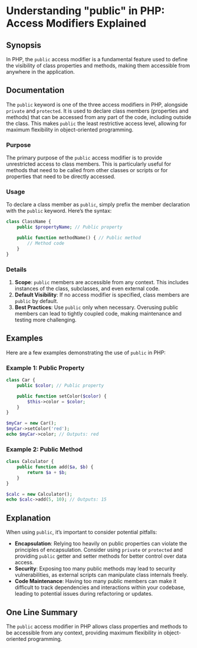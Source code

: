 <!--
Meta Description: # Understanding "public" in PHP: Access Modifiers Explained ## Synopsis In PHP, the `public` access modifier is a fundamental feature used to define t...
Meta Keywords: public, class, access, php, methods
-->

# Understanding "public" in PHP: Access Modifiers Explained

## Synopsis
In PHP, the `public` access modifier is a fundamental feature used to define the visibility of class properties and methods, making them accessible from anywhere in the application.

## Documentation
The `public` keyword is one of the three access modifiers in PHP, alongside `private` and `protected`. It is used to declare class members (properties and methods) that can be accessed from any part of the code, including outside the class. This makes `public` the least restrictive access level, allowing for maximum flexibility in object-oriented programming.

### Purpose
The primary purpose of the `public` access modifier is to provide unrestricted access to class members. This is particularly useful for methods that need to be called from other classes or scripts or for properties that need to be directly accessed.

### Usage
To declare a class member as `public`, simply prefix the member declaration with the `public` keyword. Here’s the syntax:

```php
class ClassName {
    public $propertyName; // Public property

    public function methodName() { // Public method
        // Method code
    }
}
```

### Details
1. **Scope**: `public` members are accessible from any context. This includes instances of the class, subclasses, and even external code.
2. **Default Visibility**: If no access modifier is specified, class members are `public` by default.
3. **Best Practices**: Use `public` only when necessary. Overusing public members can lead to tightly coupled code, making maintenance and testing more challenging.

## Examples
Here are a few examples demonstrating the use of `public` in PHP:

### Example 1: Public Property
```php
class Car {
    public $color; // Public property

    public function setColor($color) {
        $this->color = $color;
    }
}

$myCar = new Car();
$myCar->setColor('red');
echo $myCar->color; // Outputs: red
```

### Example 2: Public Method
```php
class Calculator {
    public function add($a, $b) {
        return $a + $b;
    }
}

$calc = new Calculator();
echo $calc->add(5, 10); // Outputs: 15
```

## Explanation
When using `public`, it’s important to consider potential pitfalls:

- **Encapsulation**: Relying too heavily on public properties can violate the principles of encapsulation. Consider using `private` or `protected` and providing `public` getter and setter methods for better control over data access.
- **Security**: Exposing too many public methods may lead to security vulnerabilities, as external scripts can manipulate class internals freely.
- **Code Maintenance**: Having too many public members can make it difficult to track dependencies and interactions within your codebase, leading to potential issues during refactoring or updates.

## One Line Summary
The `public` access modifier in PHP allows class properties and methods to be accessible from any context, providing maximum flexibility in object-oriented programming.